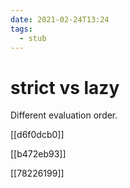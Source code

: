 ```yaml
---
date: 2021-02-24T13:24
tags: 
  - stub
---
```


# strict vs lazy

Different evaluation order.

[[d6f0dcb0]]

[[b472eb93]]

[[78226199]]
